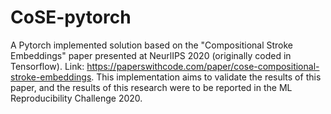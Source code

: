 # CoSE-pytorch

A Pytorch implemented solution based on the "Compositional Stroke Embeddings" paper presented at NeurlIPS 2020 (originally coded in Tensorflow). Link: https://paperswithcode.com/paper/cose-compositional-stroke-embeddings. This implementation aims to validate the results of this paper, and the results of this research were to be reported in the ML Reproducibility Challenge 2020.
